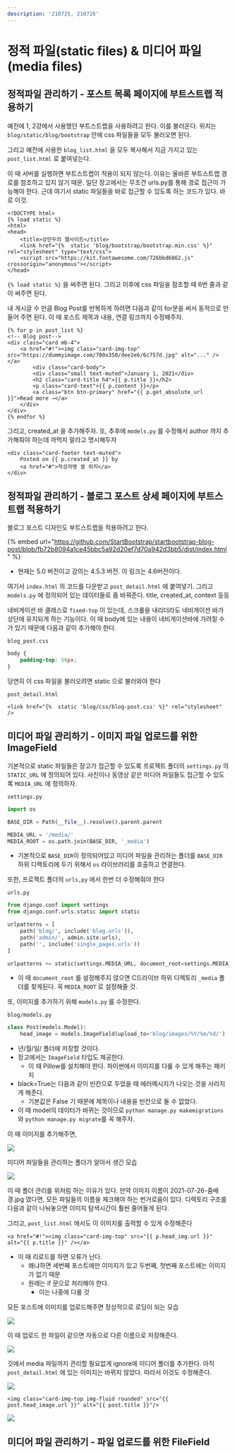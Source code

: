 ```yaml
---
description: '210725, 210726'
---
```


# 정적 파일\(static files\) & 미디어 파일\(media files\)

## 정적파일 관리하기 - 포스트 목록 페이지에 부트스트랩 적용하기

예전에 1, 2강에서 사용했던 부트스트랩을 사용하려고 한다. 이를 불러온다. 위치는 `blog/static/blog/bootstrap` 안에 css 파일들을 모두 불러오면 된다.

그리고 예전에 사용한 `blog_list.html` 을 모두 복사해서 지금 가지고 있는 `post_list.html` 로 붙여넣는다.

이 때 서버를 실행하면 부트스트랩이 적용이 되지 않는다. 이유는 올바른 부트스트랩 경로를 참조하고 있지 않기 때문. 일단 장고에서는 무조건 urls.py를 통해 경로 접근이 가능해야 한다. 근데 여기서 static 파일들을 바로 접근할 수 있도록 하는 코드가 있다. 바로 이것.

```markup
<!DOCTYPE html>
{% load static %}
<html>
<head>
    <title>상만두의 웹사이트</title>
    <link href="{%  static 'blog/bootstrap/bootstrap.min.css' %}" rel="stylesheet" type="text/css">
    <script src="https://kit.fontawesome.com/726bbd6862.js" crossorigin="anonymous"></script>
</head>
```

`{% load static %}` 을 써주면 된다. 그리고 이후에 css 파일을 참조할 때 6번 줄과 같이 써주면 된다.



내 게시글 수 만큼 Blog Post를 반복하게 하려면 다음과 같이 for문을 써서 동적으로 만들어 주면 된다. 이 때 포스트 제목과 내용, 연결 링크까지 수정해주자.

```markup
{% for p in post_list %}
<!-- Blog post-->
<div class="card mb-4">
    <a href="#!"><img class="card-img-top" src="https://dummyimage.com/700x350/dee2e6/6c757d.jpg" alt="..." /></a>
        <div class="card-body">
        <div class="small text-muted">January 1, 2021</div>
        <h2 class="card-title h4">{{ p.title }}</h2>
        <p class="card-text">{{ p.content }}</p>
        <a class="btn btn-primary" href="{{ p.get_absolute_url }}">Read more →</a>
    </div>
</div>
{% endfor %}
```

그리고, created\_at 을 추가해주자. 또, 추후에 `models.py` 를 수정해서 author 까지 추가해줘야 하는데 까먹지 말라고 명시해두자

```markup
<div class="card-footer text-muted">
    Posted on {{ p.created_at }} by
    <a href="#">작성자명 쓸 위치</a>
</div>
```

## 정적파일 관리하기 - 블로그 포스트 상세 페이지에 부트스트랩 적용하기

블로그 포스트 디자인도 부트스트랩을 적용하려고 한다.

{% embed url="https://github.com/StartBootstrap/startbootstrap-blog-post/blob/fb72b8094a1ce45bbc5a92d20ef7d70a942d3bb5/dist/index.html" %}

* 현재는 5.0 버전이고 강의는 4.5.3 버전. 이 링크는 4.6버전이다.

여기서 `index.html` 의 코드를 다운받고 `post_detail.html` 에 붙여넣기. 그리고 `models.py` 에 정의되어 있는 데이터들로 좀 바꿔준다. title, created\_at, context 등등



네비게이션 바 클래스로 `fixed-top` 이 있는데, 스크롤을 내리더라도 네비게이션 바가 상단에 유지되게 하는 기능이다. 이 때 body에 있는 내용이 네비게이션바에 가려질 수가 있기 때문에 다음과 같이 추가해야 한다.

`blog_post.css`

```css
body {
    padding-top: 56px;
}
```

당연히 이 css 파일을 불러오려면 static 으로 불러와야 한다

`post_detail.html`

```markup
<link href="{%  static 'blog/css/blog-post.css' %}" rel="stylesheet" />
```



## 미디어 파일 관리하기 - 이미지 파일 업로드를 위한 ImageField

기본적으로 static 파일들은 장고가 접근할 수 있도록 프로젝트 폴더의 `settings.py` 의 `STATIC_URL` 에 정의되어 있다. 사진이나 동영상 같은 미디어 파일들도 접근할 수 있도록 `MEDIA_URL` 에 정의하자.

`settings.py`

```python
import os

BASE_DIR = Path(__file__).resolve().parent.parent

MEDIA_URL = '/media/'
MEDIA_ROOT = os.path.join(BASE_DIR, '_media')
```

* 기본적으로 `BASE_DIR`이 정의되어있고 미디어 파일을 관리하는 폴더를 `BASE_DIR` 하위 디렉토리에 두기 위해서 `os` 라이브러리를 호출하고 연결한다.

또한, 프로젝트 폴더의 `urls,py` 에서 한번 더 수정해줘야 한다

`urls.py`

```python
from django.conf import settings
from django.conf.urls.static import static

urlpatterns = [
    path('blog/', include('blog.urls')),
    path('admin/', admin.site.urls),
    path('', include('single_pages.urls'))
]

urlpatterns += static(settings.MEDIA_URL, document_root=settings.MEDIA_ROOT)
```

* 이 때 `document_root` 를 설정해주지 않으면 C드라이브 하위 디렉토리 `_media` 폴더를 찾게된다. 꼭 `MEDIA_ROOT` 로 설정해줄 것. 

또, 이미지를 추가하기 위해 `models.py` 를 수정한다.

`blog/models.py`

```python
class Post(models.Model):
    head_image = models.ImageField(upload_to='blog/images/%Y/%m/%d/')
```

* 년/월/일/ 폴더에 저장할 것이다.
* 장고에서는 `ImageField` 타입도 제공한다.
  * 이 때 Pillow를 설치해야 한다. 파이썬에서 이미지를 다룰 수 있게 해주는 패키지
* black=True는 다음과 같이 빈칸으로 두었을 때 에러메시지가 나오는 것을 사라지게 해준다.
  * 기본값은 False 기 때문에 제목이나 내용을 빈칸으로 둘 수 없었다.
* 이 때 model의 데이터가 바뀌는 것이므로 `python manage.py makemigrations` 와 `python manage.py migrate`를 꼭 해주자.

이 때 이미지를 추가해주면,

![](../../.gitbook/assets/image%20%28714%29.png)

미디어 파일들을 관리하는 폴더가 알아서 생긴 모습

![](../../.gitbook/assets/image%20%28709%29.png)

이 때 폴더 관리를 위처럼 하는 이유가 있다. 만약 이미지 이름이 2021-07-26-줌배경.jpg 였다면, 모든 파일들의 이름을 체크해야 하는 번거로움이 있다. 디렉토리 구조를 다음과 같이 나눠놓으면 이미지 탐색시간이 훨씬 줄어들게 된다.



그리고, `post_list.html` 에서도 이 이미지를 출력할 수 있게 수정해준다

```markup
<a href="#!"><img class="card-img-top" src="{{ p.head_img.url }}" alt="{{ p.title }}" /></a>
```

* 이 때 리로드를 하면 오류가 난다.
  * 왜냐하면 세번째 포스트에만 이미지가 있고 두번째, 첫번째 포스트에는 이미지가 없기 때문
  * 원래는 if 문으로 처리해야 한다.
    * 이는 나중에 다룰 것

모든 포스트에 이미지를 업로드해주면 정상적으로 로딩이 되는 모습

![](../../.gitbook/assets/image%20%28710%29.png)

이 때 업로드 한 파일이 같으면 자동으로 다른 이름으로 저장해준다.

![](../../.gitbook/assets/image%20%28713%29.png)

깃에서 media 파일까지 관리할 필요없게 ignore에 미디어 폴더를 추가한다. 아직 `post_detail.html` 에 있는 이미지는 바뀌지 않았다. 따라서 이것도 수정해준다.

![](../../.gitbook/assets/image%20%28716%29.png)

```markup
<img class="card-img-top img-fluid rounded" src="{{ post.head_image.url }}" alt="{{ post.title }}"/>
```

![](../../.gitbook/assets/image%20%28711%29.png)



## 미디어 파일 관리하기 - 파일 업로드를 위한 FileField







